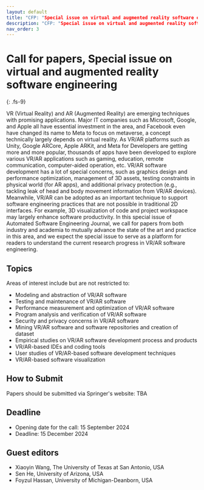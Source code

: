 ```yaml
---
layout: default
title: "CFP: "Special issue on virtual and augmented reality software engineering
description: "CFP: "Special issue on virtual and augmented reality software engineering
nav_order: 3
---
```


# Call for papers, Special issue on virtual and augmented reality software engineering
{: .fs-9}

VR (Virtual Reality) and AR (Augmented Reality) are emerging techniques with promising applications. Major IT companies such as Microsoft, Google, and Apple all have essential investment in the area, and Facebook even have changed its name to Meta to focus on metaverse, a concept technically largely depends on virtual reality. As VR/AR platforms such as Unity, Google ARCore, Apple ARKit, and Meta for Developers are getting more and more popular, thousands of apps have been developed to explore various VR/AR applications such as gaming, education, remote communication, computer-aided operation, etc. VR/AR software development has a lot of special concerns, such as graphics design and performance optimization, management of 3D assets, testing constraints in physical world (for AR apps), and additional privacy protection (e.g., tackling leak of head and body movement information from VR/AR devices). Meanwhile, VR/AR can be adopted as an important technique to support software engineering practices that are not possible in traditional 2D interfaces. For example, 3D visualization of code and project workspace may largely enhance software productivity. In this special issue of Automated Software Engineering Journal, we call for papers from both industry and academia to mutually advance the state of the art and practice in this area, and we expect the special issue to serve as a platform for readers to understand the current research progress in VR/AR software engineering.  

## Topics

Areas of interest include but are not restricted to:

* Modeling and abstraction of VR/AR software
* Testing and maintenance of VR/AR software
* Performance measurement and optimization of VR/AR software
* Program analysis and verification of VR/AR software
* Security and privacy concerns in VR/AR software
* Mining VR/AR software and software repositories and creation of dataset
* Empirical studies on VR/AR software development process and products
* VR/AR-based IDEs and coding tools
* User studies of VR/AR-based software development techniques
* VR/AR-based software visualization

## How to Submit

Papers should be submitted via Springer's website: TBA

## Deadline

* Opening date for the call: 15 September 2024 
* Deadline: 15 December 2024

## Guest editors

* Xiaoyin Wang, The University of Texas at San Antonio, USA
* Sen He, University of Arizona, USA
* Foyzul Hassan, University of Michigan-Deanborn, USA
